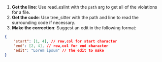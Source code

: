 1. **Get the line**: Use read_eslint with the `path` arg to get all of the violations for a file.
2. **Get the code**: Use tree_sitter with the path and line to read the surrounding code if necessary. 
3. **Make the correction**: Suggest an edit in the following format:

```json
{
    "start": [1, 4], // row,col for start character
    "end": [2, 4], // row,col for end character
    "edit": "Lorem ipsum" // The edit to make
}
```